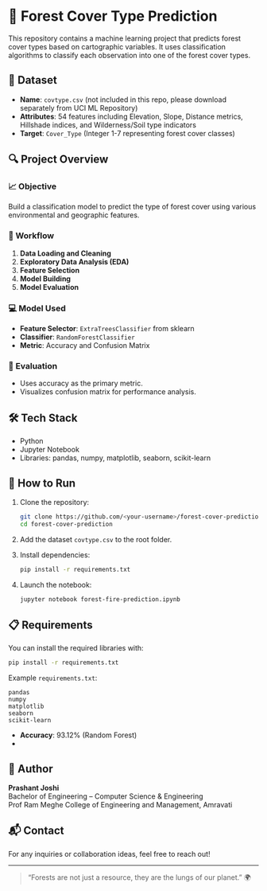 
# 🌲 Forest Cover Type Prediction

This repository contains a machine learning project that predicts forest cover types based on cartographic variables. It uses classification algorithms to classify each observation into one of the forest cover types.

## 📂 Dataset

- **Name**: `covtype.csv` (not included in this repo, please download separately from UCI ML Repository)
- **Attributes**: 54 features including Elevation, Slope, Distance metrics, Hillshade indices, and Wilderness/Soil type indicators
- **Target**: `Cover_Type` (Integer 1-7 representing forest cover classes)

## 🔍 Project Overview

### 📈 Objective
Build a classification model to predict the type of forest cover using various environmental and geographic features.

### 🔧 Workflow

1. **Data Loading and Cleaning**
2. **Exploratory Data Analysis (EDA)**
3. **Feature Selection**
4. **Model Building**
5. **Model Evaluation**

### 💻 Model Used

- **Feature Selector**: `ExtraTreesClassifier` from sklearn
- **Classifier**: `RandomForestClassifier`
- **Metric**: Accuracy and Confusion Matrix

### 🔬 Evaluation

- Uses accuracy as the primary metric.
- Visualizes confusion matrix for performance analysis.

## 🛠️ Tech Stack

- Python
- Jupyter Notebook
- Libraries: pandas, numpy, matplotlib, seaborn, scikit-learn

## 🚀 How to Run

1. Clone the repository:
    ```bash
    git clone https://github.com/<your-username>/forest-cover-prediction.git
    cd forest-cover-prediction
    ```

2. Add the dataset `covtype.csv` to the root folder.

3. Install dependencies:
    ```bash
    pip install -r requirements.txt
    ```

4. Launch the notebook:
    ```bash
    jupyter notebook forest-fire-prediction.ipynb
    ```

## 📋 Requirements

You can install the required libraries with:
```bash
pip install -r requirements.txt
```

Example `requirements.txt`:
```
pandas
numpy
matplotlib
seaborn
scikit-learn
```
- **Accuracy**: 93.12% (Random Forest)
- 
## 🤖 Author

**Prashant Joshi**  
Bachelor of Engineering – Computer Science & Engineering  
Prof Ram Meghe College of Engineering and Management, Amravati

## 📬 Contact

For any inquiries or collaboration ideas, feel free to reach out!

---

> “Forests are not just a resource, they are the lungs of our planet.” 🌍

